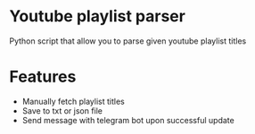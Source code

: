 # Youtube playlist parser

Python script that allow you to parse given youtube playlist titles

# Features
- Manually fetch playlist titles
- Save to txt or json file
- Send message with telegram bot upon successful update
